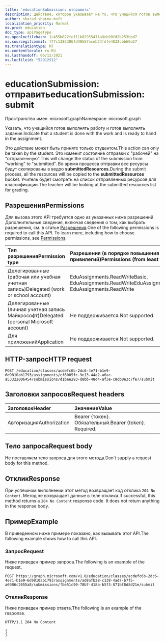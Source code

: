 ```yaml
---
title: 'educationSubmission: отправить'
description: Действие, которое указывает на то, что учащийся готов выполнять работу и готов выполнять задание. Это действие может быть принято только студентом.
author: sharad-sharma-msft
localization_priority: Normal
ms.prod: education
doc_type: apiPageType
ms.openlocfilehash: 1c455b022fef11b82935471a3eb90fd2b253bbd7
ms.sourcegitcommit: f77c1385306fd40557aceb24fdfe4832cbb60a27
ms.translationtype: MT
ms.contentlocale: ru-RU
ms.lasthandoff: 06/12/2021
ms.locfileid: "52912912"
---
```

# <a name="educationsubmission-submit"></a><span data-ttu-id="1a4e6-104">educationSubmission: отправить</span><span class="sxs-lookup"><span data-stu-id="1a4e6-104">educationSubmission: submit</span></span>

<span data-ttu-id="1a4e6-105">Пространство имен: microsoft.graph</span><span class="sxs-lookup"><span data-stu-id="1a4e6-105">Namespace: microsoft.graph</span></span>

<span data-ttu-id="1a4e6-106">Указать, что учащийся готов выполнять работу и готов выполнять задание.</span><span class="sxs-lookup"><span data-stu-id="1a4e6-106">Indicate that a student is done with the work and is ready to hand in the assignment.</span></span> 

<span data-ttu-id="1a4e6-107">Это действие может быть принято только студентом.</span><span class="sxs-lookup"><span data-stu-id="1a4e6-107">This action can only be taken by the student.</span></span> <span data-ttu-id="1a4e6-108">Это изменит состояние отправки с "рабочей" на "отправленную".</span><span class="sxs-lookup"><span data-stu-id="1a4e6-108">This will change the status of the submission from "working" to "submitted".</span></span> <span data-ttu-id="1a4e6-109">Во время процесса отправки все ресурсы будут скопированы в ведро **submittedResources.**</span><span class="sxs-lookup"><span data-stu-id="1a4e6-109">During the submit process, all the resources will be copied to the **submittedResources** bucket.</span></span> <span data-ttu-id="1a4e6-110">Учитель будет смотреть на список отправленных ресурсов для классификации.</span><span class="sxs-lookup"><span data-stu-id="1a4e6-110">The teacher will be looking at the submitted resources list for grading.</span></span>

## <a name="permissions"></a><span data-ttu-id="1a4e6-111">Разрешения</span><span class="sxs-lookup"><span data-stu-id="1a4e6-111">Permissions</span></span>
<span data-ttu-id="1a4e6-p103">Для вызова этого API требуется одно из указанных ниже разрешений. Дополнительные сведения, включая сведения о том, как выбрать разрешения, см. в статье [Разрешения](/graph/permissions-reference).</span><span class="sxs-lookup"><span data-stu-id="1a4e6-p103">One of the following permissions is required to call this API. To learn more, including how to choose permissions, see [Permissions](/graph/permissions-reference).</span></span>

|<span data-ttu-id="1a4e6-114">Тип разрешения</span><span class="sxs-lookup"><span data-stu-id="1a4e6-114">Permission type</span></span>      | <span data-ttu-id="1a4e6-115">Разрешения (в порядке повышения привилегий)</span><span class="sxs-lookup"><span data-stu-id="1a4e6-115">Permissions (from least to most privileged)</span></span>              |
|:--------------------|:---------------------------------------------------------|
|<span data-ttu-id="1a4e6-116">Делегированные (рабочая или учебная учетная запись)</span><span class="sxs-lookup"><span data-stu-id="1a4e6-116">Delegated (work or school account)</span></span> |  <span data-ttu-id="1a4e6-117">EduAssignments.ReadWriteBasic, EduAssignments.ReadWrite</span><span class="sxs-lookup"><span data-stu-id="1a4e6-117">EduAssignments.ReadWriteBasic, EduAssignments.ReadWrite</span></span>  |
|<span data-ttu-id="1a4e6-118">Делегированные (личная учетная запись Майкрософт)</span><span class="sxs-lookup"><span data-stu-id="1a4e6-118">Delegated (personal Microsoft account)</span></span> |  <span data-ttu-id="1a4e6-119">Не поддерживается.</span><span class="sxs-lookup"><span data-stu-id="1a4e6-119">Not supported.</span></span>  |
|<span data-ttu-id="1a4e6-120">Для приложений</span><span class="sxs-lookup"><span data-stu-id="1a4e6-120">Application</span></span> | <span data-ttu-id="1a4e6-121">Не поддерживается.</span><span class="sxs-lookup"><span data-stu-id="1a4e6-121">Not supported.</span></span> | 

## <a name="http-request"></a><span data-ttu-id="1a4e6-122">HTTP-запрос</span><span class="sxs-lookup"><span data-stu-id="1a4e6-122">HTTP request</span></span>
<!-- { "blockType": "ignored" } -->
```http
POST /education/classes/acdefc6b-2dc6-4e71-b1e9-6d9810ab1793/assignments/cf6005fc-9e13-44a2-a6ac-a53322006454/submissions/d1bee293-d8bb-48d4-af3e-c8cb0e3c7fe7/submit
```

## <a name="request-headers"></a><span data-ttu-id="1a4e6-123">Заголовки запросов</span><span class="sxs-lookup"><span data-stu-id="1a4e6-123">Request headers</span></span>
| <span data-ttu-id="1a4e6-124">Заголовок</span><span class="sxs-lookup"><span data-stu-id="1a4e6-124">Header</span></span>       | <span data-ttu-id="1a4e6-125">Значение</span><span class="sxs-lookup"><span data-stu-id="1a4e6-125">Value</span></span> |
|:---------------|:--------|
| <span data-ttu-id="1a4e6-126">Авторизация</span><span class="sxs-lookup"><span data-stu-id="1a4e6-126">Authorization</span></span>  | <span data-ttu-id="1a4e6-p104">Bearer {токен}. Обязательный.</span><span class="sxs-lookup"><span data-stu-id="1a4e6-p104">Bearer {token}. Required.</span></span>  |

## <a name="request-body"></a><span data-ttu-id="1a4e6-129">Тело запроса</span><span class="sxs-lookup"><span data-stu-id="1a4e6-129">Request body</span></span>
<span data-ttu-id="1a4e6-130">Не поставляем тело запроса для этого метода.</span><span class="sxs-lookup"><span data-stu-id="1a4e6-130">Don't supply a request body for this method.</span></span>

## <a name="response"></a><span data-ttu-id="1a4e6-131">Отклик</span><span class="sxs-lookup"><span data-stu-id="1a4e6-131">Response</span></span>
<span data-ttu-id="1a4e6-p105">При успешном выполнении этот метод возвращает код отклика `204 No Content`. Метод не возвращает данные в теле отклика.</span><span class="sxs-lookup"><span data-stu-id="1a4e6-p105">If successful, this method returns a `204 No Content` response code. It does not return anything in the response body.</span></span>

## <a name="example"></a><span data-ttu-id="1a4e6-134">Пример</span><span class="sxs-lookup"><span data-stu-id="1a4e6-134">Example</span></span>
<span data-ttu-id="1a4e6-135">В приведенном ниже примере показано, как вызывать этот API.</span><span class="sxs-lookup"><span data-stu-id="1a4e6-135">The following example shows how to call this API.</span></span>

### <a name="request"></a><span data-ttu-id="1a4e6-136">Запрос</span><span class="sxs-lookup"><span data-stu-id="1a4e6-136">Request</span></span>
<span data-ttu-id="1a4e6-137">Ниже приведен пример запроса.</span><span class="sxs-lookup"><span data-stu-id="1a4e6-137">The following is an example of the request.</span></span>

<!-- {
  "blockType": "request",
  "name": "educationsubmission_submit"
}-->
```http
POST https://graph.microsoft.com/v1.0/education/classes/acdefc6b-2dc6-4e71-b1e9-6d9810ab1793/assignments/ad8afb28-c138-4ad7-b7f5-a6986c2655a8/submissions/fbe51c90-78b7-418a-b5f3-871bf8d8d21e/submit
```

### <a name="response"></a><span data-ttu-id="1a4e6-138">Отклик</span><span class="sxs-lookup"><span data-stu-id="1a4e6-138">Response</span></span>
<span data-ttu-id="1a4e6-139">Ниже приведен пример ответа.</span><span class="sxs-lookup"><span data-stu-id="1a4e6-139">The following is an example of the response.</span></span>

<!-- {
  "blockType": "response",
  "truncated": true,
  "@odata.type": "microsoft.graph.educationAssignment"
} -->
```http
HTTP/1.1 204 No Content

{
}
```

<!-- uuid: 8fcb5dbc-d5aa-4681-8e31-b001d5168d79
2015-10-25 14:57:30 UTC -->
<!--
{
  "type": "#page.annotation",
  "description": "educationSubmission: submit",
  "keywords": "",
  "section": "documentation",
  "tocPath": "",
  "suppressions": [
  ]
}
-->


